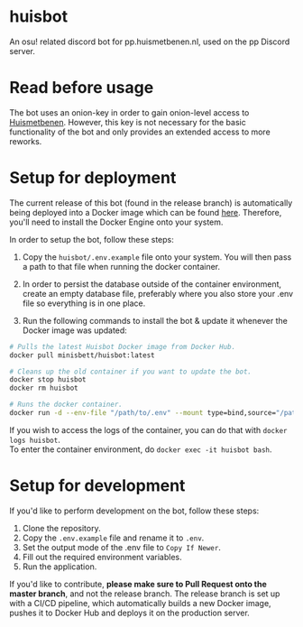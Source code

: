 # huisbot
An osu! related discord bot for pp.huismetbenen.nl, used on the pp Discord server.

# Read before usage

The bot uses an onion-key in order to gain onion-level access to [Huismetbenen](https://pp.huismetbenen.nl/). However, this key is not necessary for the basic functionality of the bot and only provides an extended access to more reworks.

# Setup for deployment

The current release of this bot (found in the release branch) is automatically being deployed into a Docker image which can be found [here](https://hub.docker.com/repository/docker/minisbett/huisbot/general). Therefore, you'll need to install the Docker Engine onto your system.

In order to setup the bot, follow these steps:

1. Copy the `huisbot/.env.example` file onto your system. You will then pass a path to that file when running the docker container.

2. In order to persist the database outside of the container environment, create an empty database file, preferably where you also store your .env file so everything is in one place.

3. Run the following commands to install the bot & update it whenever the Docker image was updated:
```sh
# Pulls the latest Huisbot Docker image from Docker Hub.
docker pull minisbett/huisbot:latest

# Cleans up the old container if you want to update the bot.
docker stop huisbot
docker rm huisbot

# Runs the docker container.
docker run -d --env-file "/path/to/.env" --mount type=bind,source="/path/to/your/database/file.db",target="/app/database.db" --name huisbot minisbett/huisbot:latest
```

If you wish to access the logs of the container, you can do that with `docker logs huisbot`.  
To enter the container environment, do `docker exec -it huisbot bash`.

# Setup for development

If you'd like to perform development on the bot, follow these steps:

1. Clone the repository.
2. Copy the `.env.example` file and rename it to `.env`.
3. Set the output mode of the .env file to `Copy If Newer`.
4. Fill out the required environment variables.
5. Run the application.

If you'd like to contribute, **please make sure to Pull Request onto the master branch**, and not the release branch. The release branch is set up with a CI/CD pipeline, which automatically builds a new Docker image, pushes it to Docker Hub and deploys it on the production server.